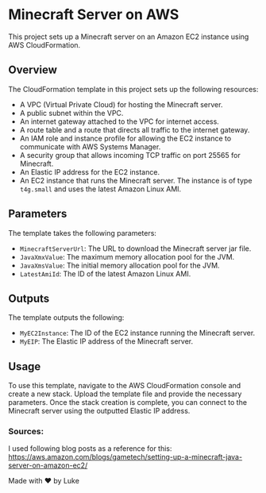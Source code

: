 # Minecraft Server on AWS

This project sets up a Minecraft server on an Amazon EC2 instance using AWS CloudFormation.

## Overview

The CloudFormation template in this project sets up the following resources:

- A VPC (Virtual Private Cloud) for hosting the Minecraft server.
- A public subnet within the VPC.
- An internet gateway attached to the VPC for internet access.
- A route table and a route that directs all traffic to the internet gateway.
- An IAM role and instance profile for allowing the EC2 instance to communicate with AWS Systems Manager.
- A security group that allows incoming TCP traffic on port 25565 for Minecraft.
- An Elastic IP address for the EC2 instance.
- An EC2 instance that runs the Minecraft server. The instance is of type `t4g.small` and uses the latest Amazon Linux AMI.

## Parameters

The template takes the following parameters:

- `MinecraftServerUrl`: The URL to download the Minecraft server jar file.
- `JavaXmxValue`: The maximum memory allocation pool for the JVM.
- `JavaXmsValue`: The initial memory allocation pool for the JVM.
- `LatestAmiId`: The ID of the latest Amazon Linux AMI.

## Outputs

The template outputs the following:

- `MyEC2Instance`: The ID of the EC2 instance running the Minecraft server.
- `MyEIP`: The Elastic IP address of the Minecraft server.

## Usage

To use this template, navigate to the AWS CloudFormation console and create a new stack. Upload the template file and provide the necessary parameters. Once the stack creation is complete, you can connect to the Minecraft server using the outputted Elastic IP address.

### Sources:

I used following blog posts as a reference for this:
https://aws.amazon.com/blogs/gametech/setting-up-a-minecraft-java-server-on-amazon-ec2/

Made with ❤️ by Luke